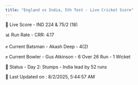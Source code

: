 ```yaml
---
title: "England vs India, 5th Test - Live Cricket Score"
---
```


🔴 Live Score - IND 224 & 75/2 (18)  

📊 Run Rate - CRR: 4.17  

✊ Current Batsman - Akash Deep - 4(2)  

✊ Current Bowler - Gus Atkinson - 6 Over 26 Run - 1 Wicket  

📑 Status - Day 2: Stumps - India lead by 52 runs

📝 Last Updated on : 8/2/2025, 5:44:57 AM  


